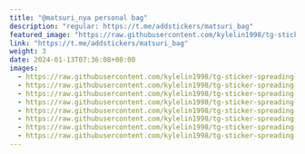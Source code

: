 ```yaml
---
title: "@matsuri_nya personal bag"
description: "regular: https://t.me/addstickers/matsuri_bag"
featured_image: "https://raw.githubusercontent.com/kylelin1998/tg-sticker-spreading-worldwide-images/main/img/c4e900aa-b386-4d33-ad4d-732245602109.jpg"
link: "https://t.me/addstickers/matsuri_bag"
weight: 3
date: 2024-01-13T07:36:08+08:00
images:
  - https://raw.githubusercontent.com/kylelin1998/tg-sticker-spreading-worldwide-images/main/img/c4e900aa-b386-4d33-ad4d-732245602109.jpg
  - https://raw.githubusercontent.com/kylelin1998/tg-sticker-spreading-worldwide-images/main/img/5fbea4ef-df77-4513-8482-75e0906f2954.jpg
  - https://raw.githubusercontent.com/kylelin1998/tg-sticker-spreading-worldwide-images/main/img/fbec3434-8850-45de-9859-58cad120121c.jpg
  - https://raw.githubusercontent.com/kylelin1998/tg-sticker-spreading-worldwide-images/main/img/d45c44d2-4333-4492-a2d7-8dfe94bdc525.jpg
  - https://raw.githubusercontent.com/kylelin1998/tg-sticker-spreading-worldwide-images/main/img/b4d3be83-bf54-4278-8a5b-1de8dc7cde5e.jpg
  - https://raw.githubusercontent.com/kylelin1998/tg-sticker-spreading-worldwide-images/main/img/5da57772-b6ae-4a9b-9d92-8a6643af35fe.jpg
  - https://raw.githubusercontent.com/kylelin1998/tg-sticker-spreading-worldwide-images/main/img/c9be3d4e-8a28-461b-8e8d-433e73b0932f.jpg
  - https://raw.githubusercontent.com/kylelin1998/tg-sticker-spreading-worldwide-images/main/img/31a9363c-7c9e-4f77-af64-436352ba1150.jpg
---
```

